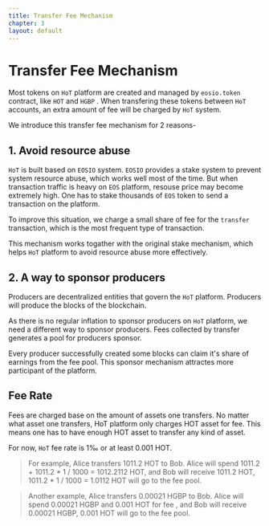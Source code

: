 ```yaml
---
title: Transfer Fee Mechanism
chapter: 3
layout: default
---
```


# Transfer Fee Mechanism

Most tokens on `HoT` platform are created and managed by  `eosio.token` contract, like `HOT` and `HGBP` . When transfering these tokens between `HoT` accounts, an extra amount of fee will be charged by `HoT` system.

We introduce this transfer fee mechanism for 2 reasons-

## 1. Avoid resource abuse

`HoT` is built based on `EOSIO` system. `EOSIO` provides a stake system to prevent system resource abuse, which works well most of the time. But when transaction traffic is heavy on `EOS` platform, resouse price may become extremely high. One has to stake thousands of `EOS` token to send a transaction on the platform.

To improve this situation, we charge a small share of fee for the `transfer` transaction, which is the most frequent type of transaction. 

This mechanism works togather with the original stake mechanism, which helps `HoT` platform to avoid resource abuse more effectively.

## 2. A way to sponsor producers

Producers are decentralized entities that govern the `HoT` platform. Producers will produce the blocks of the blockchain. 

As there is no regular inflation to sponsor producers on `HoT` platform, we need a different way to sponsor producers. Fees collected by transfer generates a pool for producers sponsor.

Every producer successfully created some blocks can claim it's share of earnings from the fee pool. This sponsor mechanism attractes more participant of the platform.

## Fee Rate

Fees are charged base on the amount of assets one  transfers. No matter what asset one transfers, HoT platform only charges HOT asset for fee. This means one has to have enough HOT asset to transfer any kind of asset.

For now, `HoT` fee rate is 1‰ or at least 0.001 HOT. 

> For example, Alice transfers  1011.2 HOT to Bob. Alice will spend 1011.2 + 1011.2 * 1 / 1000 = 1012.2112 HOT, and Bob will receive 1011.2 HOT,  1011.2 * 1 / 1000 = 1.0112 HOT will go to the fee pool.

> Another example, Alice transfers  0.00021 HGBP  to Bob. Alice will spend  0.00021 HGBP and  0.001 HOT for fee , and Bob will receive  0.00021 HGBP, 0.001 HOT will go to the fee pool.